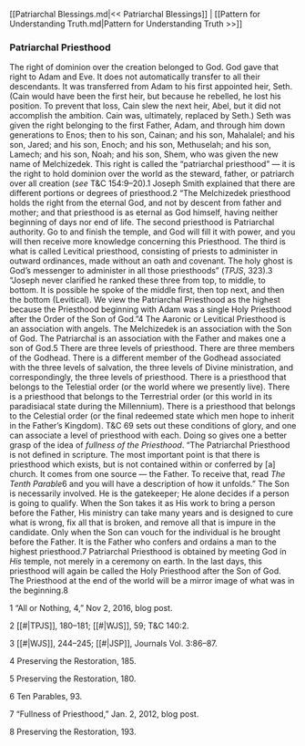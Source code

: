 [[Patriarchal Blessings.md|<< Patriarchal Blessings]]  |  [[Pattern for Understanding Truth.md|Pattern for Understanding Truth >>]]

### Patriarchal Priesthood
The right of dominion over the creation belonged to God. God gave that right to Adam and Eve. It does not automatically transfer to all their descendants. It was transferred from Adam to his first appointed heir, Seth. (Cain would have been the first heir, but because he rebelled, he lost his position. To prevent that loss, Cain slew the next heir, Abel, but it did not accomplish the ambition. Cain was, ultimately, replaced by Seth.) Seth was given the right belonging to the first Father, Adam, and through him down generations to Enos; then to his son, Cainan; and his son, Mahalalel; and his son, Jared; and his son, Enoch; and his son, Methuselah; and his son, Lamech; and his son, Noah; and his son, Shem, who was given the new name of Melchizedek. This right is called the “patriarchal priesthood” — it is the right to hold dominion over the world as the steward, father, or patriarch over all creation (*see* T&C 154:9–20).1 Joseph Smith explained that there are different portions or degrees of priesthood.2 “The Melchizedek priesthood holds the right from the eternal God, and not by descent from father and mother; and that priesthood is as eternal as God himself, having neither beginning of days nor end of life. The second priesthood is Patriarchal authority. Go to and finish the temple, and God will fill it with power, and you will then receive more knowledge concerning this Priesthood. The third is what is called Levitical priesthood, consisting of priests to administer in outward ordinances, made without an oath and covenant. The holy ghost is God’s messenger to administer in all those priesthoods” (*TPJS*, 323).3 “Joseph never clarified he ranked these three from top, to middle, to bottom. It is possible he spoke of the middle first, then top next, and then the bottom (Levitical). We view the Patriarchal Priesthood as the highest because the Priesthood beginning with Adam was a single Holy Priesthood after the Order of the Son of God.”4 The Aaronic or Levitical Priesthood is an association with angels. The Melchizedek is an association with the Son of God. The Patriarchal is an association with the Father and makes one a son of God.5 There are three levels of priesthood. There are three members of the Godhead. There is a different member of the Godhead associated with the three levels of salvation, the three levels of Divine ministration, and correspondingly, the three levels of priesthood. There is a priesthood that belongs to the Telestial order (or the world where we presently live). There is a priesthood that belongs to the Terrestrial order (or this world in its paradisiacal state during the Millennium). There is a priesthood that belongs to the Celestial order (or the final redeemed state which men hope to inherit in the Father’s Kingdom). T&C 69 sets out these conditions of glory, and one can associate a level of priesthood with each. Doing so gives one a better grasp of the idea of *fullness of the Priesthood*. “The Patriarchal Priesthood is not defined in scripture. The most important point is that there is priesthood which exists, but is not contained within or conferred by [a] church. It comes from one source — the Father. To receive that, read *The Tenth Parable*6 and you will have a description of how it unfolds.” The Son is necessarily involved. He is the gatekeeper; He alone decides if a person is going to qualify. When the Son takes it as His work to bring a person before the Father, His ministry can take many years and is designed to cure what is wrong, fix all that is broken, and remove all that is impure in the candidate. Only when the Son can vouch for the individual is he brought before the Father. It is the Father who confers and ordains a man to the highest priesthood.7 Patriarchal Priesthood is obtained by meeting God in *His* temple, not merely in a ceremony on earth. In the last days, this priesthood will again be called the Holy Priesthood after the Son of God. The Priesthood at the end of the world will be a mirror image of what was in the beginning.8



1 “All or Nothing, 4,” Nov 2, 2016, blog post.


2
[[#|TPJS]], 180–181; [[#|WJS]], 59; T&C 140:2.


3
[[#|WJS]], 244–245; [[#|JSP]], Journals Vol. 3:86–87.


4 Preserving the Restoration, 185.


5 Preserving the Restoration, 180.


6 Ten Parables, 93.


7 “Fullness of Priesthood,” Jan. 2, 2012, blog post.


8 Preserving the Restoration, 193.